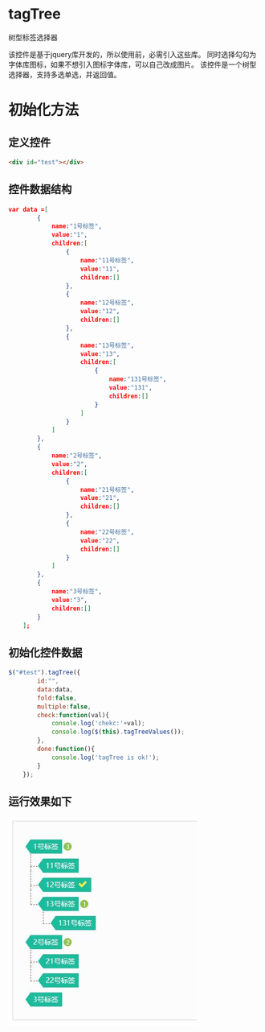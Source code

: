 # tagTree
树型标签选择器

该控件是基于jquery库开发的，所以使用前，必需引入这些库。
同时选择勾勾为字体库图标，如果不想引入图标字体库，可以自己改成图片。
该控件是一个树型选择器，支持多选单选，并返回值。

# 初始化方法

## 定义控件
```html
<div id="test"></div>
```

## 控件数据结构
```json
var data =[
	    {
	    	name:"1号标签",
	    	value:"1",
	    	children:[
	    		{
	    			name:"11号标签",
			    	value:"11",
			    	children:[]
	    		},
				{
	    			name:"12号标签",
			    	value:"12",
			    	children:[]
	    		},
				{
	    			name:"13号标签",
			    	value:"13",
			    	children:[
			    		{
			    			name:"131号标签",
					    	value:"131",
					    	children:[]
	    				}
	    			]
	    		}
	    	]
	    },
	    {
	    	name:"2号标签",
	    	value:"2",
	    	children:[
	    		{
	    			name:"21号标签",
			    	value:"21",
			    	children:[]
	    		},
				{
	    			name:"22号标签",
			    	value:"22",
			    	children:[]
	    		}
	    	]
	    },
	    {
	    	name:"3号标签",
	    	value:"3",
	    	children:[]
	    }
    ];
```

## 初始化控件数据
```javascript
$("#test").tagTree({
    	id:"",
    	data:data,
    	fold:false,
    	multiple:false,
    	check:function(val){
    		console.log('chekc:'+val);
    		console.log($(this).tagTreeValues());
    	},
    	done:function(){
    		console.log('tagTree is ok!');
    	}
    });
```

## 运行效果如下
![image](https://github.com/miracleren/tagTree/blob/master/img/show.jpg)

